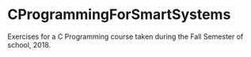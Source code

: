 # CProgrammingForSmartSystems
Exercises for a C Programming course taken during the Fall Semester of school, 2018.
